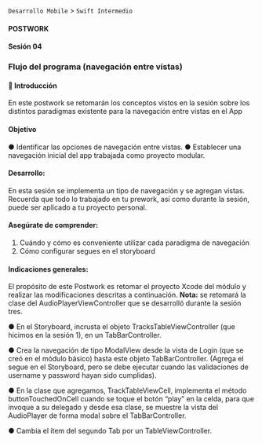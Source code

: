 `Desarrollo Mobile` > `Swift Intermedio` 

#### **POSTWORK**

#### Sesión 04

### **Flujo del programa (navegación entre vistas)**

 

#### **🔎** **Introducción**

En este postwork se retomarán los conceptos vistos en la sesión sobre los distintos paradigmas existente para la navegación entre vistas en el App

#### **Objetivo**

●   Identificar las opciones de navegación entre vistas.
●   Establecer una navegación inicial del app trabajada como proyecto modular.

#### **Desarrollo:**
En esta sesión se implementa un tipo de navegación y se agregan vistas. Recuerda que todo lo trabajado en tu prework, así como durante la sesión, puede ser aplicado a tu proyecto personal. 

#### **Asegúrate de comprender:**

1. Cuándo y cómo es conveniente utilizar cada paradigma de navegación
2. Cómo configurar segues en el storyboard

#### **Indicaciones generales:**
El propósito de este Postwork es retomar el proyecto Xcode del módulo y realizar las modificaciones descritas a continuación. 
**Nota:** se retomará la clase del AudioPlayerViewController que se desarrolló durante la sesión tres.

●   En el Storyboard, incrusta el objeto TracksTableViewController (que hicimos en la sesión 1), en un TabBarController.

●   Crea la navegación de tipo ModalView desde la vista de Login (que se creó en el módulo básico) hasta este objeto TabBarController. (Agrega el segue en el Storyboard, pero se debe ejecutar cuando las validaciones de username y password hayan sido cumplidas).

●   En la clase que agregamos, TrackTableViewCell, implementa el método buttonTouchedOnCell cuando se toque el botón “play” en la celda, para que invoque a su delegado y desde esa clase, se muestre la vista del AudioPlayer de forma modal sobre el TabBarController.

●   Cambia el ítem del segundo Tab por un TableViewController.

